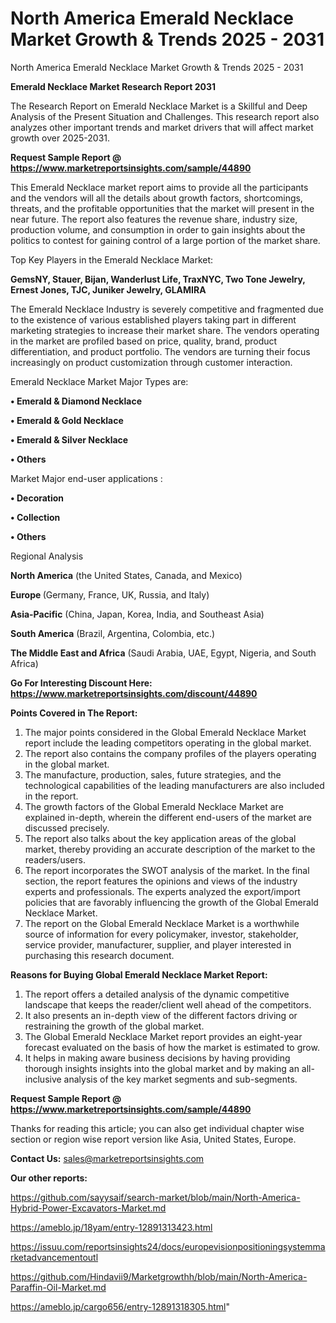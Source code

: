 # North America Emerald Necklace Market Growth & Trends 2025 - 2031
North America Emerald Necklace Market Growth & Trends 2025 - 2031

<strong>Emerald Necklace Market Research Report 2031</strong>

The Research Report on Emerald Necklace Market is a Skillful and Deep Analysis of the Present Situation and Challenges. This research report also analyzes other important trends and market drivers that will affect market growth over 2025-2031.

<strong>Request Sample Report @ <a href=https://www.marketreportsinsights.com/sample/44890>https://www.marketreportsinsights.com/sample/44890</a></strong>

This Emerald Necklace market report aims to provide all the participants and the vendors will all the details about growth factors, shortcomings, threats, and the profitable opportunities that the market will present in the near future. The report also features the revenue share, industry size, production volume, and consumption in order to gain insights about the politics to contest for gaining control of a large portion of the market share.

Top Key Players in the Emerald Necklace Market:

<strong>GemsNY, Stauer, Bijan, Wanderlust Life, TraxNYC, Two Tone Jewelry, Ernest Jones, TJC, Juniker Jewelry, GLAMIRA</strong>

The Emerald Necklace Industry is severely competitive and fragmented due to the existence of various established players taking part in different marketing strategies to increase their market share. The vendors operating in the market are profiled based on price, quality, brand, product differentiation, and product portfolio. The vendors are turning their focus increasingly on product customization through customer interaction.

Emerald Necklace Market Major Types are:

<strong>•  Emerald & Diamond Necklace

•  Emerald & Gold Necklace

•  Emerald & Silver Necklace

•  Others</strong>

Market Major end-user applications :

<strong>•  Decoration

•  Collection

•  Others</strong>

Regional Analysis

</u><strong><b>North America</b></strong> (the United States, Canada, and Mexico)

<strong><b>Europe </b></strong>(Germany, France, UK, Russia, and Italy)

<strong><b>Asia-Pacific</b></strong> (China, Japan, Korea, India, and Southeast Asia)

<strong><b>South America</b></strong> (Brazil, Argentina, Colombia, etc.)

<strong><b>The Middle East and Africa</b></strong> (Saudi Arabia, UAE, Egypt, Nigeria, and South Africa)

<strong>Go For Interesting Discount Here: <a href=https://www.marketreportsinsights.com/discount/44890>https://www.marketreportsinsights.com/discount/44890</a></strong>

<strong>Points Covered in The Report:</strong>
<ol>
  <li>The major points considered in the Global Emerald Necklace Market report include the leading competitors operating in the global market.</li>
  <li>The report also contains the company profiles of the players operating in the global market.</li>
  <li>The manufacture, production, sales, future strategies, and the technological capabilities of the leading manufacturers are also included in the report.</li>
  <li>The growth factors of the Global Emerald Necklace Market are explained in-depth, wherein the different end-users of the market are discussed precisely.</li>
  <li>The report also talks about the key application areas of the global market, thereby providing an accurate description of the market to the readers/users.</li>
  <li>The report incorporates the SWOT analysis of the market. In the final section, the report features the opinions and views of the industry experts and professionals. The experts analyzed the export/import policies that are favorably influencing the growth of the Global Emerald Necklace Market.</li>
  <li>The report on the Global Emerald Necklace Market is a worthwhile source of information for every policymaker, investor, stakeholder, service provider, manufacturer, supplier, and player interested in purchasing this research document.</li>
</ol>
<strong>Reasons for Buying Global Emerald Necklace Market Report:</strong>

<ol>
  <li>The report offers a detailed analysis of the dynamic competitive landscape that keeps the reader/client well ahead of the competitors.</li>
  <li>It also presents an in-depth view of the different factors driving or restraining the growth of the global market.</li>
  <li>The Global Emerald Necklace Market report provides an eight-year forecast evaluated on the basis of how the market is estimated to grow.</li>
  <li>It helps in making aware business decisions by having providing thorough insights insights into the global market and by making an all-inclusive analysis of the key market segments and sub-segments.</li>
</ol>
<strong>Request Sample Report @ <a href=https://www.marketreportsinsights.com/sample/44890>https://www.marketreportsinsights.com/sample/44890</a></strong>


Thanks for reading this article; you can also get individual chapter wise section or region wise report version like Asia, United States, Europe.

<strong>Contact Us:</strong>
sales@marketreportsinsights.com

<strong>Our other reports:</strong>

<a href=https://github.com/sayysaif/search-market/blob/main/North-America-Hybrid-Power-Excavators-Market.md>https://github.com/sayysaif/search-market/blob/main/North-America-Hybrid-Power-Excavators-Market.md</a>

<a href=https://ameblo.jp/18yam/entry-12891313423.html>https://ameblo.jp/18yam/entry-12891313423.html</a>

<a href=https://issuu.com/reportsinsights24/docs/europevisionpositioningsystemmarketadvancementoutl>https://issuu.com/reportsinsights24/docs/europevisionpositioningsystemmarketadvancementoutl</a>

<a href=https://github.com/Hindavii9/Marketgrowthh/blob/main/North-America-Paraffin-Oil-Market.md>https://github.com/Hindavii9/Marketgrowthh/blob/main/North-America-Paraffin-Oil-Market.md</a>

<a href=https://ameblo.jp/cargo656/entry-12891318305.html>https://ameblo.jp/cargo656/entry-12891318305.html</a>"

